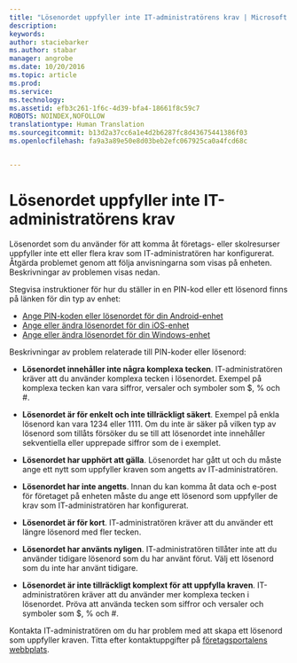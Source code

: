 ```yaml
---
title: "Lösenordet uppfyller inte IT-administratörens krav | Microsoft Intune"
description: 
keywords: 
author: staciebarker
ms.author: stabar
manager: angrobe
ms.date: 10/20/2016
ms.topic: article
ms.prod: 
ms.service: 
ms.technology: 
ms.assetid: efb3c261-1f6c-4d39-bfa4-18661f8c59c7
ROBOTS: NOINDEX,NOFOLLOW
translationtype: Human Translation
ms.sourcegitcommit: b13d2a37cc6a1e4d2b6287fc8d43675441386f03
ms.openlocfilehash: fa9a3a89e50e8d03beb2efc067925ca0a4fcd68c


---
```


# Lösenordet uppfyller inte IT-administratörens krav

Lösenordet som du använder för att komma åt företags- eller skolresurser uppfyller inte ett eller flera krav som IT-administratören har konfigurerat. Åtgärda problemet genom att följa anvisningarna som visas på enheten. Beskrivningar av problemen visas nedan.

Stegvisa instruktioner för hur du ställer in en PIN-kod eller ett lösenord finns på länken för din typ av enhet:

- [Ange PIN-koden eller lösenordet för din Android-enhet](set-your-pin-or-password-android.md)
- [Ange eller ändra lösenordet för din iOS-enhet](set-or-change-your-passcode-ios.md)
- [Ange eller ändra lösenordet för din Windows-enhet](set-or-change-your-password-windows.md)

Beskrivningar av problem relaterade till PIN-koder eller lösenord:

- **Lösenordet innehåller inte några komplexa tecken**. IT-administratören kräver att du använder komplexa tecken i lösenordet. Exempel på komplexa tecken kan vara siffror, versaler och symboler som $, % och #. 

- **Lösenordet är för enkelt och inte tillräckligt säkert**. Exempel på enkla lösenord kan vara 1234 eller 1111. Om du inte är säker på vilken typ av lösenord som tillåts försöker du se till att lösenordet inte innehåller sekventiella eller upprepade siffror som de i exemplet.

- **Lösenordet har upphört att gälla**. Lösenordet har gått ut och du måste ange ett nytt som uppfyller kraven som angetts av IT-administratören.

- **Lösenordet har inte angetts**. Innan du kan komma åt data och e-post för företaget på enheten måste du ange ett lösenord som uppfyller de krav som IT-administratören har konfigurerat.

- **Lösenordet är för kort**. IT-administratören kräver att du använder ett längre lösenord med fler tecken.

- **Lösenordet har använts nyligen**. IT-administratören tillåter inte att du använder tidigare lösenord som du har använt förut. Välj ett lösenord som du inte har använt tidigare. 

- **Lösenordet är inte tillräckligt komplext för att uppfylla kraven**. IT-administratören kräver att du använder mer komplexa tecken i lösenordet. Pröva att använda tecken som siffror och versaler och symboler som $, % och #. 

Kontakta IT-administratören om du har problem med att skapa ett lösenord som uppfyller kraven. Titta efter kontaktuppgifter på [företagsportalens webbplats](http://portal.manage.microsoft.com).



<!--HONumber=Oct16_HO3-->


